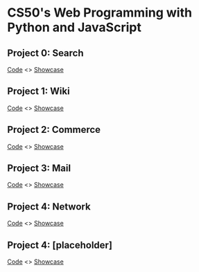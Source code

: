 
# CS50's Web Programming with Python and JavaScript


## Project 0: Search

[Code](https://github.com/me50/stefanvqm/tree/web50/projects%2F2020%2Fx%2Fsearch) <> [Showcase](https://www.youtube.com/watch?v=p4nkGK2h7nA)

## Project 1: Wiki

[Code](https://github.com/me50/stefanvqm/tree/web50/projects%2F2020%2Fx%2Fwiki) <> [Showcase](https://www.youtube.com/watch?v=FtR1L-THyLY)

## Project 2: Commerce

[Code](https://github.com/me50/stefanvqm/tree/web50/projects%2F2020%2Fx%2Fcommerce) <> [Showcase](https://www.youtube.com/watch?v=94thMqL9liE)

## Project 3: Mail

[Code](https://github.com/me50/stefanvqm/tree/web50/projects%2F2020%2Fx%2Fmail) <> [Showcase](https://www.youtube.com/watch?v=D2XwZ8Bx2T0)

## Project 4: Network

[Code](https://github.com/me50/stefanvqm/tree/web50/projects%2F2020%2Fx%2Fnetwork) <> [Showcase](https://www.youtube.com/watch?v=PDYqaNcMXmk)

## Project 4: [placeholder]

[Code]() <> [Showcase]()
